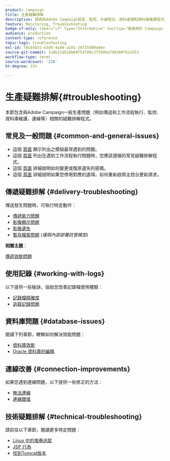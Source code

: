 ```yaml
---
product: campaign
title: 生產疑難排解
description: 探索與Adobe Campaign設定、監控、升級程式、資料處理和資料庫維護程式相關的生產疑難排解程式
feature: Monitoring, Troubleshooting
badge-v7-only: label="v7" type="Informative" tooltip="僅適用於 Campaign Classic v7"
audience: production
content-type: reference
topic-tags: troubleshooting
exl-id: 78c65b31-e3d9-4a46-a101-26f35d00a4ee
source-git-commit: 3a9b21d626b60754789c3f594ba798309f62a553
workflow-type: tm+mt
source-wordcount: '226'
ht-degree: 15%

---
```


# 生產疑難排解{#troubleshooting}



本節包含與Adobe Campaign一般生產問題（例如傳送和工作流程執行、監控、資料庫維護、連線等）相關的疑難排解程式。

## 常見及一般問題 {#common-and-general-issues}

* 這個 [頁面](../../production/using/modules-and-frequent-issues.md) 顯示列出之模組最常遇到的問題。
* 這個 [頁面](../../production/using/workflow-execution.md) 列出在遇到工作流程執行問題時，您應該遵循的常見疑難排解程式。
* 這個 [頁面](../../production/using/lost-password.md) 詳細說明如何變更或復原遺失的密碼。
* 這個 [頁面](../../production/using/console-update.md) 詳細說明如果您停用對應的選項，如何重新啟用主控台更新請求。

## 傳遞疑難排解 {#delivery-troubleshooting}

傳送發生問題時，可執行特定動作：
* [傳遞能力問題](../../production/using/performance-and-throughput-issues.md#deliverability_issues)
* [影像顯示問題](../../production/using/image-display-issues.md)
* [影像遺失](../../production/using/images-missing.md)
* [暫存檔案問題](../../production/using/temporary-files.md) (*僅限內部部署託管模型*)

**相關主題**：

[傳遞效能問題](../../delivery/using/delivery-performances.md)

## 使用記錄 {#working-with-logs}

以下提供一些秘訣，協助您改善記錄檔使用體驗：

* [記錄檔精確度](../../production/using/log-precision.md)
* [追蹤記錄問題](../../production/using/tracking-logs-issues.md)

## 資料庫問題 {#database-issues}

閱讀下列章節，瞭解如何解決效能問題：

* [資料庫效能](../../production/using/database-performances.md)
* [Oracle 資料庫的編碼](../../production/using/encoding-of-the-oracle-database.md)

## 連線改善 {#connection-improvements}

如果您遇到連線問題，以下提供一些修正的方法：

* [無法連線](../../production/using/failure-to-connect.md)
* [連線閾值](../../production/using/connection-thresholds.md)

## 技術疑難排解 {#technical-troubleshooting}

請前往以下章節，閱讀更多特定問題：

* [Linux 中的堆疊追蹤](../../production/using/stack-trace-in-linux.md)
* [JSP 行為](../../production/using/jsp-behavior.md)
* [找到Tomcat版本](../../production/using/locate-tomcat-version.md)
